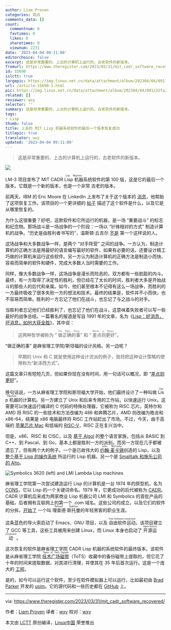 ```yaml
---
author: Liam Proven
categories: 观点
comments_data: []
count:
  commentnum: 0
  favtimes: 0
  likes: 0
  sharetimes: 0
  viewnum: 2231
date: '2023-04-04 09:11:00'
editorchoice: false
excerpt: 这是非常重要的、上古的计算机上运行的，古老软件的新版本。
fromurl: https://www.theregister.com/2023/03/31/mit_cadr_software_recovered/
id: 15690
islctt: true
largepic: https://img.linux.net.cn/data/attachment/album/202304/04/091132fa272ic7vcc5lupi.jpg
url: /article-15690-1.html
pic: https://img.linux.net.cn/data/attachment/album/202304/04/091132fa272ic7vcc5lupi.jpg.thumb.jpg
related: []
reviewer: wxy
selector: ''
summary: 这是非常重要的、上古的计算机上运行的，古老软件的新版本。
tags:
- Lisp
thumb: false
title: 上古的 MIT Lisp 机器系统软件的最后一个版本恢复成功
titlepic: true
translator: wxy
updated: '2023-04-04 09:11:00'
---
```



> 
> 这是非常重要的、上古的计算机上运行的，古老软件的新版本。
> 
> 
> 


![](https://img.linux.net.cn/data/attachment/album/202304/04/091132fa272ic7vcc5lupi.jpg)


LM-3 项目宣布了 MIT CADR <ruby> Lisp 机器 <rp>  （ </rp> <rt>  Lisp Machine </rt> <rp>  ） </rp></ruby>系统软件的第 100 版，这是它的最后一个版本。它既是一个新的版本，也是一个非常 古老的版本。


前两天，IBM 的 Eric Moore 在 LinkedIn 上发布了关于这个版本的 [消息](https://www.linkedin.com/pulse/mit-lisp-machine-final-version-recovered-after-35-years-eric-moore/)，他帮助了这项恢复工作。该项目的一个更详细的 [帖子](https://tumbleweed.nu/r/bug-lispm/forumpost/7475d8a3db) 描述了这个软件是什么，以及它是从哪里恢复的。


为什么这很重要？好吧，这款软件和它所运行的机器，是一场 “重要战斗” 的标志和纪念物。那场战斗是一场战争的一个阶段：一场以 “针锋相对的方式” 制造计算机的战争。“历史是由胜利者书写的”，温斯顿·丘吉尔 [不是](https://slate.com/culture/2019/11/history-is-written-by-the-victors-quote-origin.html) 第一个这样说的人。


这场战争和大多数战争一样，是两个 “对手阵营” 之间的战争。一方认为，制造计算机的正确方法是用最好的语言编写最好的软件，如果有必要的话，还要设计精工巧做的计算机来运行这些软件。另一方认为制造计算机的正确方法是制造小而快、容易而简单的软件和硬件，完成大多数人当时需要的工作。


同样，像大多数战争一样，这场战争是漫长而险恶的，双方都有一些肮脏的内斗。最终，有一方取得了决定性的胜利，但已经花了太长的时间，胜利者大多是开始战斗的那些人的后代和亲属。如今，他们甚至根本不记得有这么一场战争，而胜利的一方最终吸收了很多失败一方的想法和技术。最终的结果是，软件并不小而快，也不容易而简单。胜利的一方忘记了他们在战斗，也忘记了与之战斗的对手。


当胜利者忘记他们已经胜利了，也忘记了他们在战斗，这意味着失败者可以写一些最好的战争总结。一篇著名的报道是写自 1991 年的文章，名为《[Lisp：好消息，坏消息，如何大获全胜](https://www.dreamsongs.com/WIB.html)》，其中说：



> 
> 这两种哲学被称为 “<ruby> 做正确的事 <rp>  （ </rp> <rt>  The Right Thing </rt> <rp>  ） </rp></ruby>” 和 “<ruby> 差点则更好 <rp>  （ </rp> <rt>  Worse is Better </rt> <rp>  ） </rp></ruby>”。
> 
> 
> 


“做正确的事” 是麻省理工学院/斯坦福的设计风格。另一边呢？



> 
> 早期的 Unix 和 C 就是使用这种设计流派的例子，我将把这种设计策略的使用称为“新泽西方式”。
> 
> 
> 


这篇文章只有短短几页，但如果你现在没有时间，用一句话可以概况，即 “[差点则更好](https://www.dreamsongs.com/WorseIsBetter.html)”。


换句话说，一方从麻省理工学院和斯坦福大学开始，他们最终设计了一种叫做 <ruby> Lisp 机器 <rp>  （ </rp> <rt>  Lisp Machine </rt> <rp>  ） </rp></ruby> 的计算机。另一方建立了 Unix 和后来专用的工作站，以快速运行 Unix，这需要可以快速运行编译的 C 代码的特殊处理器，它被称为 RISC 芯片。英特尔和 AMD 将 RISC 的一些技术和方法改编为 486 和奔腾芯片，AMD 则改编为皓龙和 x86-64，结果是 x86 电脑最终将 RISC 工作站赶出了市场。不过，今天，由于高端的 [苹果芯片 Mac](https://www.theregister.com/2023/01/17/apple_m2_max_pro/) 和低端的 [RISC-V](https://www.theregister.com/2023/02/09/balthazar_free_hardware_laptop/)，RISC 正在复兴当中。


但是，x86、RISC 和 CISC，以及 [基于 Algol](https://www.theregister.com/2020/05/15/algol_60_at_60/) 的整个语言家族，包括从 BASIC 到 C++、到 Pascal、到 Go，基本上都是胜利一方的派别。而另一方现在几乎都被遗忘了，但有两个大的例子。一个是已故伟大的 <ruby> <a href="https://www.theregister.com/2011/10/24/father_lisp_ai_john_mccarthy_dies/">  约翰·麦卡锡 </a> <rp>  （ </rp> <rt>  John McCarthy </rt> <rp>  ） </rp></ruby> 创造的 Lisp，以及 [整个基于 Lisp 的操作系统](https://www.theregister.com/2022/03/29/non_c_operating_systems/) 所运行的 Lisp 机器。另一个是 [Smalltalk 和施乐公司的 Alto](https://www.theregister.com/2023/03/16/the_xerox_alto_50_years/)。


![Symbolics 3620 (left) and LMI Lambda Lisp machines](https://img.linux.net.cn/data/attachment/album/202304/04/090948ij8pf2m2f8r7e2vk.jpg)


麻省理工学院第一次尝试建造运行 Lisp 的计算机是一台 1974 年的原型机，名为 [CONS](http://gunkies.org/wiki/CONS)，它以 Lisp 的一个关键词命名。1979 年，它更成功的后代被称为 [CADR](http://gunkies.org/wiki/CADR)。CADR 计算机后来成为两家商业 Lisp 机器公司 LMI 和 Symbolics 的首批产品的基础，后者拥有互联网上的第一个 .com 域名。这些公司的成立，以及它们的软件的分拆，[开始了](https://www.gnu.org/gnu/rms-lisp.html) 一个叫 <ruby> 理查德·斯托曼 <rp>  （ </rp> <rt>  Richard Stallman </rt> <rp>  ） </rp></ruby> 的年轻黑客的职业生涯。


这条蓝色的导火索启动了 Emacs、GNU 项目，以及 <ruby> 自由软件运动 <rp>  （ </rp> <rt>  Free Software movement </rt> <rp>  ） </rp></ruby>。该项目建立了 GCC 等工具，这些工具被用来创建 Linux，而 Linux 本身也启动了 <ruby> 开源运动 <rp>  （ </rp> <rt>  Open Source movement </rt> <rp>  ） </rp></ruby>。


这次恢复的软件是麻省理工学院 CADR Lisp 机器的系统软件的最终版本。该软件是从麻省理工学院 <ruby> <a href="https://archivesspace.mit.edu/repositories/2/resources/1265">  技术广场磁带 </a> <rp>  （ </rp> <rt>  Tapes of Tech Square </rt> <rp>  ） </rp></ruby>（ToTS）收藏中的备份磁带上提取的，但它花了十年的时间来提取数据，对其进行清理，并使其在 35 年后首次运行。这是一个庞大的 [工程](https://tumbleweed.nu/lm-3/)。


是的，如今可以运行这个软件，至少在软件模拟器上可以运行，比如最初由 [Brad Parker](http://www.unlambda.com/) 开发的 [usim](https://lisp-machine.org/hacking-usim-a-mit-cadr-lisp-machine-emulator/)。它的源代码和一些历史都在 [GitHub](https://github.com/unya/usim) 上。




---


via: <https://www.theregister.com/2023/03/31/mit_cadr_software_recovered/> 


作者：[Liam Proven](https://www.theregister.com/Author/Liam-Proven) 译者：[wxy](https://github.com/wxy) 校对：[wxy](https://github.com/wxy)


本文由 [LCTT](https://github.com/LCTT/TranslateProject) 原创编译，[Linux中国](/article-15684-1.html) 荣誉推出